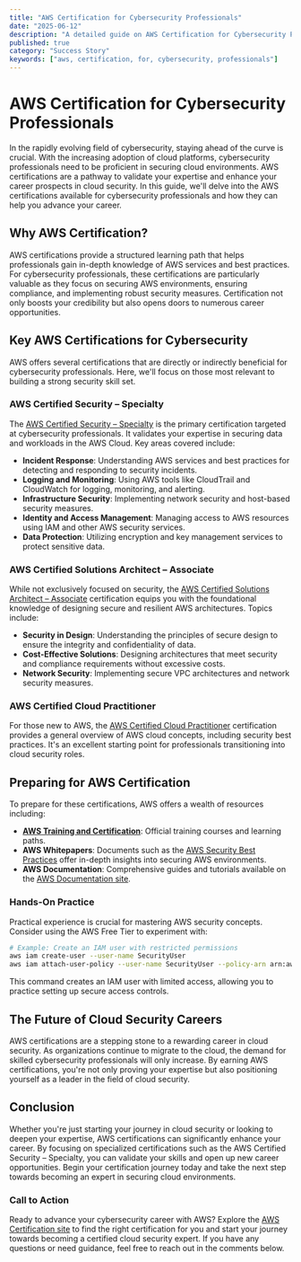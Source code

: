 ```yaml
---
title: "AWS Certification for Cybersecurity Professionals"
date: "2025-06-12"
description: "A detailed guide on AWS Certification for Cybersecurity Professionals"
published: true
category: "Success Story"
keywords: ["aws, certification, for, cybersecurity, professionals"]
---
```


# AWS Certification for Cybersecurity Professionals

In the rapidly evolving field of cybersecurity, staying ahead of the curve is crucial. With the increasing adoption of cloud platforms, cybersecurity professionals need to be proficient in securing cloud environments. AWS certifications are a pathway to validate your expertise and enhance your career prospects in cloud security. In this guide, we'll delve into the AWS certifications available for cybersecurity professionals and how they can help you advance your career.

## Why AWS Certification?

AWS certifications provide a structured learning path that helps professionals gain in-depth knowledge of AWS services and best practices. For cybersecurity professionals, these certifications are particularly valuable as they focus on securing AWS environments, ensuring compliance, and implementing robust security measures. Certification not only boosts your credibility but also opens doors to numerous career opportunities.

## Key AWS Certifications for Cybersecurity

AWS offers several certifications that are directly or indirectly beneficial for cybersecurity professionals. Here, we'll focus on those most relevant to building a strong security skill set.

### AWS Certified Security – Specialty

The [AWS Certified Security – Specialty](https://aws.amazon.com/certification/certified-security-specialty/) is the primary certification targeted at cybersecurity professionals. It validates your expertise in securing data and workloads in the AWS Cloud. Key areas covered include:

- **Incident Response**: Understanding AWS services and best practices for detecting and responding to security incidents.
- **Logging and Monitoring**: Using AWS tools like CloudTrail and CloudWatch for logging, monitoring, and alerting.
- **Infrastructure Security**: Implementing network security and host-based security measures.
- **Identity and Access Management**: Managing access to AWS resources using IAM and other AWS security services.
- **Data Protection**: Utilizing encryption and key management services to protect sensitive data.

### AWS Certified Solutions Architect – Associate

While not exclusively focused on security, the [AWS Certified Solutions Architect – Associate](https://aws.amazon.com/certification/certified-solutions-architect-associate/) certification equips you with the foundational knowledge of designing secure and resilient AWS architectures. Topics include:

- **Security in Design**: Understanding the principles of secure design to ensure the integrity and confidentiality of data.
- **Cost-Effective Solutions**: Designing architectures that meet security and compliance requirements without excessive costs.
- **Network Security**: Implementing secure VPC architectures and network security measures.

### AWS Certified Cloud Practitioner

For those new to AWS, the [AWS Certified Cloud Practitioner](https://aws.amazon.com/certification/certified-cloud-practitioner/) certification provides a general overview of AWS cloud concepts, including security best practices. It's an excellent starting point for professionals transitioning into cloud security roles.

## Preparing for AWS Certification

To prepare for these certifications, AWS offers a wealth of resources including:

- **[AWS Training and Certification](https://aws.amazon.com/training/)**: Official training courses and learning paths.
- **AWS Whitepapers**: Documents such as the [AWS Security Best Practices](https://d1.awsstatic.com/whitepapers/Security/AWS_Security_Best_Practices.pdf) offer in-depth insights into securing AWS environments.
- **AWS Documentation**: Comprehensive guides and tutorials available on the [AWS Documentation site](https://docs.aws.amazon.com/).

### Hands-On Practice

Practical experience is crucial for mastering AWS security concepts. Consider using the AWS Free Tier to experiment with:

```bash
# Example: Create an IAM user with restricted permissions
aws iam create-user --user-name SecurityUser
aws iam attach-user-policy --user-name SecurityUser --policy-arn arn:aws:iam::aws:policy/job-function/ViewOnlyAccess
```

This command creates an IAM user with limited access, allowing you to practice setting up secure access controls.

## The Future of Cloud Security Careers

AWS certifications are a stepping stone to a rewarding career in cloud security. As organizations continue to migrate to the cloud, the demand for skilled cybersecurity professionals will only increase. By earning AWS certifications, you're not only proving your expertise but also positioning yourself as a leader in the field of cloud security.

## Conclusion

Whether you're just starting your journey in cloud security or looking to deepen your expertise, AWS certifications can significantly enhance your career. By focusing on specialized certifications such as the AWS Certified Security – Specialty, you can validate your skills and open up new career opportunities. Begin your certification journey today and take the next step towards becoming an expert in securing cloud environments.

### Call to Action

Ready to advance your cybersecurity career with AWS? Explore the [AWS Certification site](https://aws.amazon.com/certification/) to find the right certification for you and start your journey towards becoming a certified cloud security expert. If you have any questions or need guidance, feel free to reach out in the comments below.